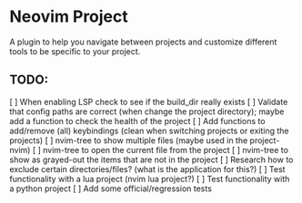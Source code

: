 # Neovim Project

A plugin to help you navigate between projects and customize different tools to be specific to your project.

## TODO:
[ ] When enabling LSP check to see if the build_dir really exists
[ ] Validate that config paths are correct (when change the project directory); maybe add a function to check the health of the project
[ ] Add functions to add/remove (all) keybindings (clean when switching projects or exiting the projects)
[ ] nvim-tree to show multiple files (maybe used in the project-nvim)
[ ] nvim-tree to open the current file from the project
[ ] nvim-tree to show as grayed-out the items that are not in the project
[ ] Research how to exclude certain directories/files? (what is the application for this?)
[ ] Test functionality with a lua project (nvim lua project?)
[ ] Test functionality with a python project
[ ] Add some official/regression tests
